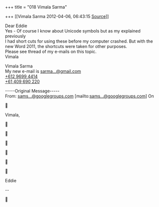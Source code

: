 +++
title = "018 Vimala Sarma"

+++
[[Vimala Sarma	2012-04-06, 06:43:15 [Source](https://groups.google.com/g/samskrita/c/hKTUrF6zhos)]]



Dear Eddie  
Yes - Of course I know about Unicode symbols but as my explained previously  
I had short cuts for using these before my computer crashed. But with the  
new Word 2011, the shortcuts were taken for other purposes.  
Please see thread of my e-mails on this topic.  
Vimala

Vimala Sarma  
My new e-mail is [sarma...@gmail.com]()  
[+612 9699 4414](tel:+61%202%209699%204414)  
[+61 409 690 220](tel:+61%20409%20690%20220)

  
-----Original Message-----  
From: [sams...@googlegroups.com]() \[mailto:[sams...@googlegroups.com]()\] On  



Vimala,













  
Eddie

--  



